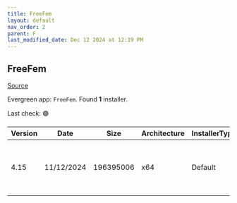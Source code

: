 ```yaml
---
title: FreeFem
layout: default
nav_order: 2
parent: F
last_modified_date: Dec 12 2024 at 12:19 PM
---
```


## FreeFem

[Source](https://freefem.org/)

Evergreen app: `FreeFem`. Found **1** installer.

Last check: 🟢

| Version | Date       | Size      | Architecture | InstallerType | Type | URI                                                                                                                                                                                                |
| ------- | ---------- | --------- | ------------ | ------------- | ---- | -------------------------------------------------------------------------------------------------------------------------------------------------------------------------------------------------- |
| 4.15    | 11/12/2024 | 196395006 | x64          | Default       | exe  | [https://github.com/FreeFem/FreeFem-sources/releases/download/v4.15/FreeFem%2B%2B-4.15-win64.exe](https://github.com/FreeFem/FreeFem-sources/releases/download/v4.15/FreeFem%2B%2B-4.15-win64.exe) |
